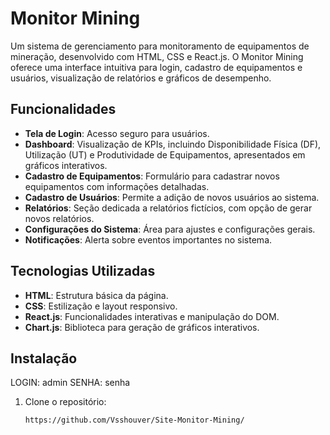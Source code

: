# Monitor Mining

Um sistema de gerenciamento para monitoramento de equipamentos de mineração, desenvolvido com HTML, CSS e React.js. O Monitor Mining oferece uma interface intuitiva para login, cadastro de equipamentos e usuários, visualização de relatórios e gráficos de desempenho.

## Funcionalidades

- **Tela de Login**: Acesso seguro para usuários.
- **Dashboard**: Visualização de KPIs, incluindo Disponibilidade Física (DF), Utilização (UT) e Produtividade de Equipamentos, apresentados em gráficos interativos.
- **Cadastro de Equipamentos**: Formulário para cadastrar novos equipamentos com informações detalhadas.
- **Cadastro de Usuários**: Permite a adição de novos usuários ao sistema.
- **Relatórios**: Seção dedicada a relatórios fictícios, com opção de gerar novos relatórios.
- **Configurações do Sistema**: Área para ajustes e configurações gerais.
- **Notificações**: Alerta sobre eventos importantes no sistema.

## Tecnologias Utilizadas

- **HTML**: Estrutura básica da página.
- **CSS**: Estilização e layout responsivo.
- **React.js**: Funcionalidades interativas e manipulação do DOM.
- **Chart.js**: Biblioteca para geração de gráficos interativos.

## Instalação

LOGIN: admin
SENHA: senha

1. Clone o repositório:
   ```bash
   https://github.com/Vsshouver/Site-Monitor-Mining/
